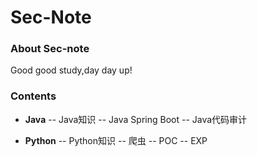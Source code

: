 # Sec-Note
### **About Sec-note**
Good good study,day day up!
### **Contents**
- **Java**
-- Java知识
-- Java Spring Boot
-- Java代码审计

- **Python**
-- Python知识
-- 爬虫
-- POC
-- EXP
